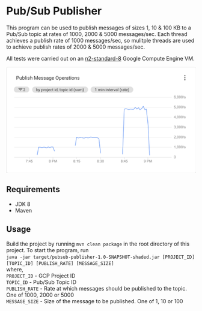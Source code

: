 # Pub/Sub Publisher

This program can be used to publish messages of sizes 1, 10 & 100 KB to a Pub/Sub topic at rates of 
1000, 2000 & 5000 messages/sec. Each thread achieves a publish rate of 1000 messages/sec, so mulitple 
threads are used to achieve publish rates of 2000 & 5000 messages/sec.

All tests were carried out on an [n2-standard-8](https://cloud.google.com/compute/docs/machine-types#n2_standard_machine_types) 
Google Compute Engine VM.

![Publish Rates](./src/main/resources/publish-rates.png)


## Requirements

- JDK 8
- Maven


## Usage

Build the project by running `mvn clean package` in the root directory of this project. To start the program, run    
`java -jar target/pubsub-publisher-1.0-SNAPSHOT-shaded.jar [PROJECT_ID] [TOPIC_ID] [PUBLISH_RATE] [MESSAGE_SIZE]`  
where,  
`PROJECT_ID`   - GCP Project ID  
`TOPIC_ID`     - Pub/Sub Topic ID  
`PUBLISH_RATE` - Rate at which messages should be published to the topic. One of 1000, 2000 or 5000  
`MESSAGE_SIZE` - Size of the message to be published. One of 1, 10 or 100  
